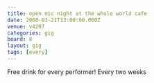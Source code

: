```yaml
---
title: open mic night at the whole world cafe
date: 2008-03-21T13:00:00.000Z
venue: v4207
categories: gig
board: 8
layout: gig
tags: [every]
---
```

Free drink for every performer! Every two weeks